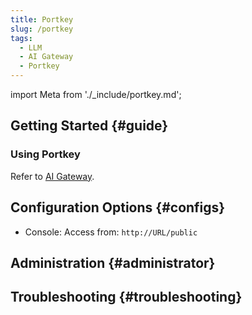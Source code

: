 ```yaml
---
title: Portkey
slug: /portkey
tags:
  - LLM
  - AI Gateway
  - Portkey
---
```



import Meta from './_include/portkey.md';

<Meta name="meta" />

## Getting Started {#guide}

### Using Portkey

Refer to [AI Gateway](https://docs.portkey.ai/docs/product/ai-gateway).

## Configuration Options {#configs}

- Console: Access from: `http://URL/public`

## Administration {#administrator}

## Troubleshooting {#troubleshooting}

